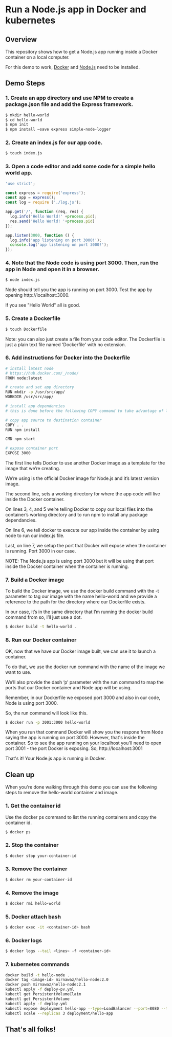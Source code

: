 # Run a Node.js app in Docker and kubernetes

## Overview

This repository shows how to get a Node.js app running inside a Docker container on a local computer.

For this demo to work, [Docker](http://docker.com) and [Node.js](http://nodejs.org) need to be installed.

## Demo Steps

### 1. Create an app directory and use NPM to create a package.json file and add the Express framework.

```bash
$ mkdir hello-world
$ cd hello-world
$ npm init
$ npm install —save express simple-node-logger
```

### 2. Create an index.js for our app code.

```bash
$ touch index.js
```

### 3. Open a code editor and add some code for a simple hello world app.

```javascript
'use strict';

const express = require('express');
const app = express();
const log = require ('./log.js');

app.get('/', function (req, res) {
  log.info('Hello World!' +process.pid);
  res.send('Hello World! '+process.pid)
});

app.listen(3000, function () {
  log.info('app listening on port 3000!');
  console.log('app listening on port 3000!');
});
```

### 4. Note that the Node code is using port 3000. Then, run the app in Node and open it in a browser.

```bash
$ node index.js
```

Node should tell you the app is running on port 3000. Test the app by opening http://localhost:3000.

If you see "Hello World" all is good.

### 5. Create a Dockerfile

```bash
$ touch Dockerfile
```
Note: you can also just create a file from your code editor. The Dockerfile is just a plain text file named 'Dockerfile' with no extension.

### 6. Add instructions for Docker into the Dockerfile

```bash
# install latest node
# https://hub.docker.com/_/node/
FROM node:latest

# create and set app directory
RUN mkdir -p /usr/src/app/
WORKDIR /usr/src/app/

# install app dependencies
# this is done before the following COPY command to take advantage of layer caching

# copy app source to destination container
COPY . .
RUN npm install

CMD npm start

# expose container port
EXPOSE 3000
```

The first line tells Docker to use another Docker image as a template for the image that we’re creating.

We’re using is the official Docker image for Node.js and it’s latest version image.

The second line, sets a working directory for where the app code will live inside the Docker container.

On lines 3, 4, and 5 we’re telling Docker to copy our local files into the container’s working directory and to run npm to install any package dependancies.

On line 6, we tell docker to execute our app inside the container by using node to run our index.js file.

Last, on line 7, we setup the port that Docker will expose when the container is running. Port 3000 in our case.

NOTE: The Node.js app is using port 3000 but it will be using that port inside the Docker container when the container is running.

### 7. Build a Docker image

To build the Docker image, we use the docker build command with the -t parameter to tag our image with the name hello-world and we provide a reference to the path for the directory where our Dockerfile exists.

In our case, it’s in the same directory that I’m running the docker build command from so, I’ll just use a dot.

```bash
$ docker build -t hello-world .
```

### 8. Run our Docker container

OK, now that we have our Docker image built, we can use it to launch a container.

To do that, we use the docker run command with the name of the image we want to use.

We’ll also provide the dash ‘p’ parameter with the run command to map the ports that our Docker container and Node app will be using.

Remember, in our Dockerfile we exposed port 3000 and also in our code, Node is using port 3000.

So, the run command will look like this.

```bash
$ docker run -p 3001:3000 hello-world
```

When you run that command Docker will show you the respone from Node saying the app is running on port 3000. However, that's inside the container. So to see the app running on your localhost you'll need to open port 3001 - the port Docker is exposing. So, http://localhost:3001

That's it! Your Node.js app is running in Docker.

## Clean up

When you're done walking through this demo you can use the following steps to remove the hello-world container and image.

### 1. Get the container id

Use the docker ps command to list the running containers and copy the container id.

```bash
$ docker ps
```
### 2. Stop the container

```bash
$ docker stop your-container-id
```
### 3. Remove the container

```bash
$ docker rm your-container-id
```
### 4. Remove the image

```bash
$ docker rmi hello-world
```

### 5. Docker attach bash

```bash
$ docker exec -it <container-id> bash
```

### 6. Docker logs

```bash
$ docker logs --tail <lines> -f <container-id>
```

### 7. kubernetes commands

```bash
docker build -t hello-node .
docker tag <image-id> mirnawaz/hello-node:2.0
docker push mirnawaz/hello-node:2.1
kubectl apply -f deploy-pv.yml
kubectl get PersistentVolumeClaim
kubectl get PersistentVolume
kubectl apply -f deploy.yml
kubectl expose deployment hello-app --type=LoadBalancer --port=8080 --target-port=3000 --external-ip=192.168.56.112
kubectl scale --replicas 3 deployment/hello-app
```

## That's all folks!
